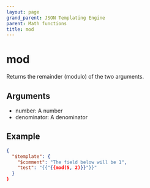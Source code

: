 ```yaml
---
layout: page
grand_parent: JSON Templating Engine
parent: Math functions
title: mod
---
```


# mod

Returns the remainder (modulo) of the two arguments.

## Arguments

 - number: A number
 - denominator: A denominator

## Example

```json
{
  "$template": {
    "$comment": "The field below will be 1",
    "test": "{{"{{mod(5, 2)}}"}}"
  }
}
```
